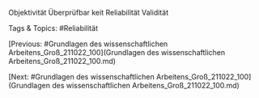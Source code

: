 Objektivität
Überprüfbar
keit
Reliabilität
Validität

   Tags & Topics:
   #Reliabilität

[Previous: #Grundlagen des wissenschaftlichen Arbeitens_Groß_211022_100](Grundlagen des wissenschaftlichen Arbeitens_Groß_211022_100.md)

[Next: #Grundlagen des wissenschaftlichen Arbeitens_Groß_211022_100](Grundlagen des wissenschaftlichen Arbeitens_Groß_211022_100.md)